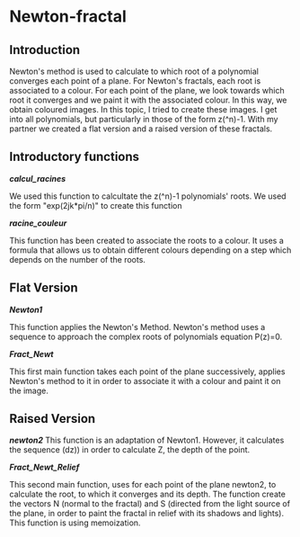 # Newton-fractal


## Introduction

Newton's method is used to calculate to which root of a polynomial converges each point of a plane. For Newton's fractals, each root is associated to a colour. For each point of the plane, we look towards which root it converges and we paint it with the associated colour. In this way, we obtain coloured images. In this topic, I tried to create these images. I get into all polynomials, but particularly in those of the form z(^n)-1. With my partner we created a flat version and a raised version of these fractals.

## Introductory functions
***calcul_racines***

We used this function to calcultate the z(^n)-1 polynomials' roots. We used the form "exp(2jk*pi/n)" to create this function

***racine_couleur***

This function has been created to associate the roots to a colour.  It uses a formula that allows us to obtain different colours depending on a step which depends on the number of the roots.

## Flat Version

***Newton1***

This function applies the Newton's Method. Newton's method uses a sequence to approach the complex roots of polynomials equation P(z)=0.

***Fract_Newt***

This first main function takes each point of the plane successively, applies Newton's method to it in order to associate it with a colour and paint it on the image.

## Raised Version

***newton2*** 
This function is an adaptation of Newton1. However, it calculates the sequence (dz)) in order to calculate Z, the depth of the point.

***Fract_Newt_Relief*** 

This second main function, uses for each point of the plane
newton2, to calculate the root, to which it converges and its depth.
The function create the vectors N (normal to the fractal) and S (directed from the light source of the plane, in order to paint the fractal in relief with its shadows and lights). This function is using memoization.
